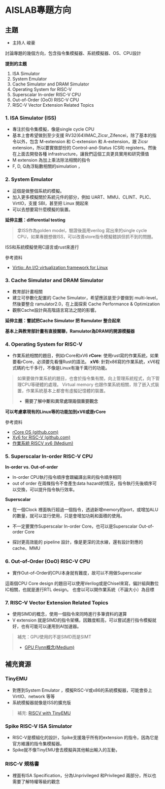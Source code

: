 # AISLAB專題方向

## 主題

- 主持人 峻豪

討論專題的幾個方向，包含指令集模擬器、系統模擬器、OS、CPU設計

**提到的主題**
1. ISA Simulator
2. System Emulator
3. Cache Simulator and DRAM Simulator
4. Operating System for RISC-V
5. Superscalar In-order RISC-V CPU
6. Out-of-Order (OoO) RISC-V CPU
7. RISC-V Vector Extension Related Topics



### 1. ISA Simulator (ISS)

- 專注於指令集模擬，像是single cycle CPU
- 基本上會希望做到至少支援 RV32(64)IMAC_Zicsr_Zifencei，除了基本的指令以外，包含 M-extension 和 C-extension 和 A-extension，跟 Zicsr extension，所以要實做部份的 Control-and-Status (CSR) registers。然後在上面去開發各種 infrastructure，讓我們這個工具更具實用和研究價值
- M extension 為加上乘法除法相關的指令
- F, D, Q為浮點數相關的simulation ，

### 2. System Emulator 

- 這個是做整個系統的模擬。
- 加入更多模擬關於系統元件的部分，例如 UART、MMU、CLINT、PLIC、VirtIO，支援 SBI，甚至把 Linux 開起來
- 可以去想要寫什麼模擬的裝置。

**延伸主題：differential testing**

>拿ISS作為golden model，驗證後面用verilog 寫出來的single cycle CPU，如果專題想做ISS，可以改善store指令模擬錯誤但抓不到的問題。

ISS和系統模擬使用C語言或rust來進行


參考資料
- [Virtio: An I/O virtualization framework for Linux](https://developer.ibm.com/articles/l-virtio/)


### 3. Cache Simulator and DRAM Simulator

- 教育部計畫相關
 - 建立可參數化配置的 Cache Simulator，希望應該是至少要做到 multi-level，然後要整合 ramulator2.0，在上面探索 Cache Performance & Optimization
 - 觀察Cache設計與高階語言寫法之間的影響。

**延伸主題：嘗試把Cache Simulator 把 Ramulater 整合起來**


**基本上與教育部計畫有直接關聯，Ramulator為DRAM的開源模擬器**


### 4. Operating System for RISC-V

- 作業系統相關的題目，例如rCore和xV6
**rCore**: 使用rust寫的作業系統，如果要看rCore，必須要先看懂Rust的語法。
**xV6**: 針對x86寫的作業系統，xV6程式碼約七千多行，不像是Linux有幾千萬行的功能。
>如果要做作業系統的題目，也會於指令集有關，向上管理系統程式，向下管理CPU等硬體的處理。
Virtual memory 也跟作業系統相關，除了嵌入式裝置，作業系統基本上都會有虛擬記憶體的裝置。
> - **需要了解中斷和異常處理兩個重要觀念**

**可以考慮拿現有的Linux等的功能加到xV6或是rCore**

參考資料
- [rCore OS (github.com)](https://github.com/rcore-os)
- [Xv6 for RISC-V (github.com)](https://github.com/mit-pdos/xv6-riscv)
- [作業系統 RISCV xv6 (Medium)](https://medium.com/@igimast5088/mit-6-1810-ch2-operating-system-organization-3afc106cfcda)


### 5. Superscalar In-order RISC-V CPU

**In-order vs. Out-of-order**
- In-order
 CPU執行指令順序會跟編譯出來的指令順序相同
- out of order
在兩條指令不會產生data hazard的情況，指令執行先後順序可以交換，可以提升指令執行效率。

**Superscalar** 
- 在一個Clock 裡面執行超過一個指令，透過新增memory的port，或增加ALU的數量，就可以並行使用，只是會增加功耗和面積的使用。


- 不一定要實作Superscalar In-order Core，也可以是Superscalar Out-of-order Core
- 探討更高效能的 pipeline 設計，像是更深的流水線，還有設計對應的 cache、MMU

### 6. Out-of-Order (OoO) RISC-V CPU

- 實作Out-of-Order的CPU本身就有難度，故可以不用做Superscalar

這兩個CPU Core design 的題目可以使用Verilog或是Chisel來寫，偏計組與數位IC相關，也就是進行RTL design。
也會以可以開作業系統（不論大小）為目標

### 7. RISC-V Vector Extension Related Topics
 
- 使用SIMD的概念，使用一個指令來同時進行多筆資料的運算
- V extension 就是SIMD的指令架構，因難度較高，可以嘗試進行指令模擬就好，也有可能可以運用到AI加速器。

> 補充：GPU使用的不是SIMD而是SIMT
> - [GPU Flynn概念(Medium)](https://johnnybboy.medium.com/gpu-flynn%E6%A6%82%E5%BF%B5-ed19ed1b3e61)

## 補充資源

### TinyEMU
- 對應到System Emulator ，模擬RISC-V或x86的系統模擬器，可能會掛上VirtIO、network 等等
- 系統模擬器就像是ISS的擴充版
> 補充: [RISCV with TinyEMU](/iU7V_UVxRtKvv1eGYhhYOQ)

### Spike RISC-V ISA Simulator 

- RISC-V是模組化的設計，Spike支援幾乎所有的extension 的指令，因為它是官方維護的指令集模擬器。
- Spike就不像TinyEMU會去模擬與其他輸出輸入的互動，

### RISC-V 規格書

- 裡面有ISA Specification，分為Unprivileged 和Privileged 兩部分，所以也需要了解特權等級的觀念

